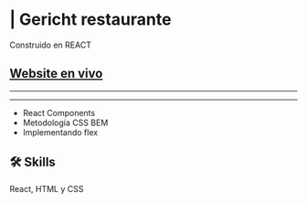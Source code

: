 # | Gericht restaurante

Construido en REACT


## [Website en vivo]
---

---
- React Components
- Metodología CSS BEM
- Implementando flex







## 🛠 Skills
React, HTML y CSS

[Website en vivo]: <https://luisherr.github.io/Restaurant-Gericht>